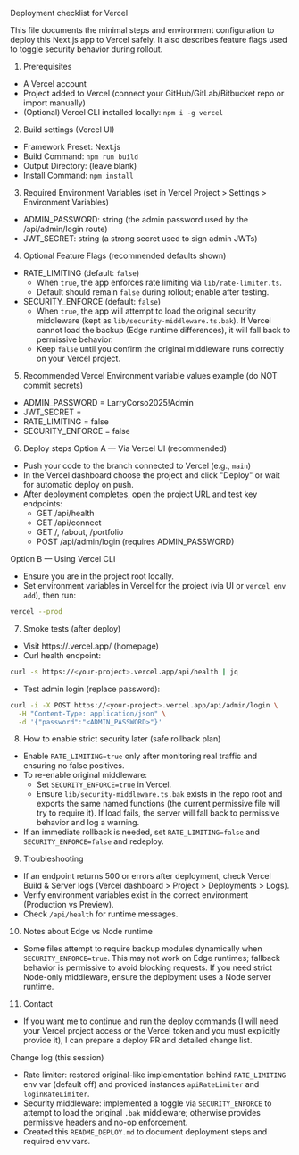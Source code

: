 Deployment checklist for Vercel

This file documents the minimal steps and environment configuration to deploy this Next.js app to Vercel safely. It also describes feature flags used to toggle security behavior during rollout.

1. Prerequisites

- A Vercel account
- Project added to Vercel (connect your GitHub/GitLab/Bitbucket repo or import manually)
- (Optional) Vercel CLI installed locally: `npm i -g vercel`

2. Build settings (Vercel UI)

- Framework Preset: Next.js
- Build Command: `npm run build`
- Output Directory: (leave blank)
- Install Command: `npm install`

3. Required Environment Variables (set in Vercel Project > Settings > Environment Variables)

- ADMIN_PASSWORD: string (the admin password used by the /api/admin/login route)
- JWT_SECRET: string (a strong secret used to sign admin JWTs)

4. Optional Feature Flags (recommended defaults shown)

- RATE_LIMITING (default: `false`)
  - When `true`, the app enforces rate limiting via `lib/rate-limiter.ts`.
  - Default should remain `false` during rollout; enable after testing.
- SECURITY_ENFORCE (default: `false`)
  - When `true`, the app will attempt to load the original security middleware (kept as `lib/security-middleware.ts.bak`). If Vercel cannot load the backup (Edge runtime differences), it will fall back to permissive behavior.
  - Keep `false` until you confirm the original middleware runs correctly on your Vercel project.

5. Recommended Vercel Environment variable values example (do NOT commit secrets)

- ADMIN_PASSWORD = LarryCorso2025!Admin
- JWT_SECRET = <strong-jwt-secret-here>
- RATE_LIMITING = false
- SECURITY_ENFORCE = false

6. Deploy steps
   Option A — Via Vercel UI (recommended)

- Push your code to the branch connected to Vercel (e.g., `main`)
- In the Vercel dashboard choose the project and click "Deploy" or wait for automatic deploy on push.
- After deployment completes, open the project URL and test key endpoints:
  - GET /api/health
  - GET /api/connect
  - GET /, /about, /portfolio
  - POST /api/admin/login (requires ADMIN_PASSWORD)

Option B — Using Vercel CLI

- Ensure you are in the project root locally.
- Set environment variables in Vercel for the project (via UI or `vercel env add`), then run:

```bash
vercel --prod
```

7. Smoke tests (after deploy)

- Visit https://<your-project>.vercel.app/ (homepage)
- Curl health endpoint:

```bash
curl -s https://<your-project>.vercel.app/api/health | jq
```

- Test admin login (replace password):

```bash
curl -i -X POST https://<your-project>.vercel.app/api/admin/login \
  -H "Content-Type: application/json" \
  -d '{"password":"<ADMIN_PASSWORD>"}'
```

8. How to enable strict security later (safe rollback plan)

- Enable `RATE_LIMITING=true` only after monitoring real traffic and ensuring no false positives.
- To re-enable original middleware:
  - Set `SECURITY_ENFORCE=true` in Vercel.
  - Ensure `lib/security-middleware.ts.bak` exists in the repo root and exports the same named functions (the current permissive file will try to require it). If load fails, the server will fall back to permissive behavior and log a warning.
- If an immediate rollback is needed, set `RATE_LIMITING=false` and `SECURITY_ENFORCE=false` and redeploy.

9. Troubleshooting

- If an endpoint returns 500 or errors after deployment, check Vercel Build & Server logs (Vercel dashboard > Project > Deployments > Logs).
- Verify environment variables exist in the correct environment (Production vs Preview).
- Check `/api/health` for runtime messages.

10. Notes about Edge vs Node runtime

- Some files attempt to require backup modules dynamically when `SECURITY_ENFORCE=true`. This may not work on Edge runtimes; fallback behavior is permissive to avoid blocking requests. If you need strict Node-only middleware, ensure the deployment uses a Node server runtime.

11. Contact

- If you want me to continue and run the deploy commands (I will need your Vercel project access or the Vercel token and you must explicitly provide it), I can prepare a deploy PR and detailed change list.

Change log (this session)

- Rate limiter: restored original-like implementation behind `RATE_LIMITING` env var (default off) and provided instances `apiRateLimiter` and `loginRateLimiter`.
- Security middleware: implemented a toggle via `SECURITY_ENFORCE` to attempt to load the original `.bak` middleware; otherwise provides permissive headers and no-op enforcement.
- Created this `README_DEPLOY.md` to document deployment steps and required env vars.
